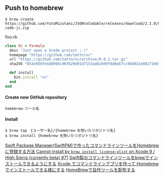 ## Push to homebrew

```
$ brew create https://github.com/YutoMizutani/JSONtoCodable/releases/download/2.1.0/Source-code-jc.zip
```

foo.rb
```ruby
class Xc < Formula
  desc "Just open a Xcode project :-)"
  homepage "https://github.com/tattn/xc"
  url "https://github.com/tattn/xc/archive/0.0.1.tar.gz"
  sha256 "053e959fe4d8994c96f629d01d7153ad81699f8d0a67cc984032e081719df673"

  def install
    bin.install "xc"
  end
end
```

#### Create new GitHub repository

`homebrew-ツール名`

#### Install

```
$ brew tap　{ユーザー名}/{homebrew-を除いたリポジトリ名}
$ brew install {homebrew-を除いたリポジトリ名}
```

[Swift Package Manager(SwiftPM)で作ったコマンドラインツールをHomebrewに登録する方法](https://qiita.com/mono0926/items/c32c008384df40bf4e41)
[Cannot install by `brew install license-plist` on Xcode 9 / High Sierra (currently beta) #71](https://github.com/mono0926/LicensePlist/issues/71)
[Swift製のコマンドラインツールをbrewでインストールできるようにする](https://qiita.com/tattn/items/0f714344f8c911f5be4c)
[Xcode でコマンドラインアプリを作って Homebrew でインストールできる様にする](https://qiita.com/taketin/items/2176a76b7268b222eda5)
[HomeBrewで自作ツールを配布する](https://deeeet.com/writing/2014/05/20/brew-tap/)
